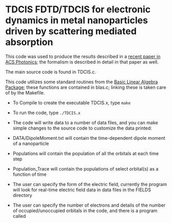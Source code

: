 # TDCIS FDTD/TDCIS for electronic dynamics in metal nanoparticles driven by scattering mediated absorption

This code was used to produce the results described in a [recent paper 
in ACS Photonics](https://pubs.acs.org/doi/abs/10.1021/acsphotonics.6b00773); the 
formalism is described in detail in that paper as well.

The main source code is found in TDCIS.c.

This code utilizes some standard routines from the [Basic Linear Algebra Package](http://www.netlib.org/blas/); these functions are contained in blas.c; linking these is taken care of by the Makefile.

- To Compile to create the executable TDCIS.x, type
`make`

- To run the code, type
`./TDCIS.x`

- The code will write data to a number of data files, and you can make simple changes to the source code to customize the data printed:

- DATA/DipoleMoment.txt will contain the time-dependent dipole moment of a nanoparticle

- Populations will contain the population of all the orbitals at each time step

- Population_Trace will contain the populations of select orbital(s) as a function of time

- The user can specify the form of the electric field, currently the program will look for real-time electric
field data in data files in the FIELDS directory

- The user can specify the number of electrons and details of the number of occupied/unoccupied orbitals in the code, and there is a program called 


